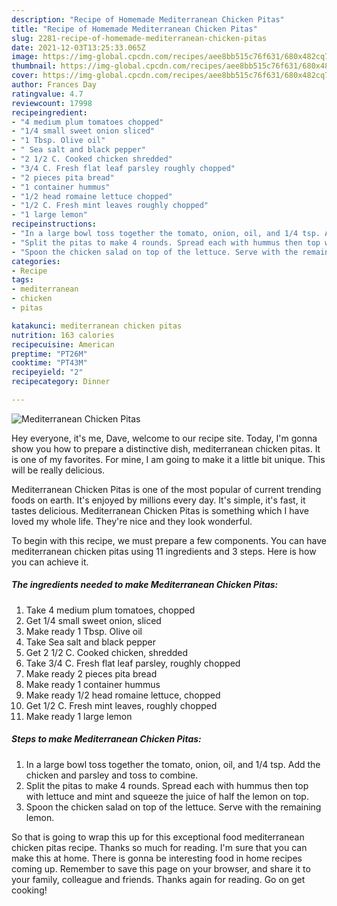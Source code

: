 ```yaml
---
description: "Recipe of Homemade Mediterranean Chicken Pitas"
title: "Recipe of Homemade Mediterranean Chicken Pitas"
slug: 2281-recipe-of-homemade-mediterranean-chicken-pitas
date: 2021-12-03T13:25:33.065Z
image: https://img-global.cpcdn.com/recipes/aee8bb515c76f631/680x482cq70/mediterranean-chicken-pitas-recipe-main-photo.jpg
thumbnail: https://img-global.cpcdn.com/recipes/aee8bb515c76f631/680x482cq70/mediterranean-chicken-pitas-recipe-main-photo.jpg
cover: https://img-global.cpcdn.com/recipes/aee8bb515c76f631/680x482cq70/mediterranean-chicken-pitas-recipe-main-photo.jpg
author: Frances Day
ratingvalue: 4.7
reviewcount: 17998
recipeingredient:
- "4 medium plum tomatoes chopped"
- "1/4 small sweet onion sliced"
- "1 Tbsp. Olive oil"
- " Sea salt and black pepper"
- "2 1/2 C. Cooked chicken shredded"
- "3/4 C. Fresh flat leaf parsley roughly chopped"
- "2 pieces pita bread"
- "1 container hummus"
- "1/2 head romaine lettuce chopped"
- "1/2 C. Fresh mint leaves roughly chopped"
- "1 large lemon"
recipeinstructions:
- "In a large bowl toss together the tomato, onion, oil, and 1/4 tsp. Add the chicken and parsley and toss to combine."
- "Split the pitas to make 4 rounds. Spread each with hummus then top with lettuce and mint and squeeze the juice of half the lemon on top."
- "Spoon the chicken salad on top of the lettuce. Serve with the remaining lemon."
categories:
- Recipe
tags:
- mediterranean
- chicken
- pitas

katakunci: mediterranean chicken pitas 
nutrition: 163 calories
recipecuisine: American
preptime: "PT26M"
cooktime: "PT43M"
recipeyield: "2"
recipecategory: Dinner

---
```



![Mediterranean Chicken Pitas](https://img-global.cpcdn.com/recipes/aee8bb515c76f631/680x482cq70/mediterranean-chicken-pitas-recipe-main-photo.jpg)

Hey everyone, it's me, Dave, welcome to our recipe site. Today, I'm gonna show you how to prepare a distinctive dish, mediterranean chicken pitas. It is one of my favorites. For mine, I am going to make it a little bit unique. This will be really delicious.

Mediterranean Chicken Pitas is one of the most popular of current trending foods on earth. It's enjoyed by millions every day. It's simple, it's fast, it tastes delicious. Mediterranean Chicken Pitas is something which I have loved my whole life. They're nice and they look wonderful.




To begin with this recipe, we must prepare a few components. You can have mediterranean chicken pitas using 11 ingredients and 3 steps. Here is how you can achieve it.

<!--inarticleads1-->

##### The ingredients needed to make Mediterranean Chicken Pitas:

1. Take 4 medium plum tomatoes, chopped
1. Get 1/4 small sweet onion, sliced
1. Make ready 1 Tbsp. Olive oil
1. Take  Sea salt and black pepper
1. Get 2 1/2 C. Cooked chicken, shredded
1. Take 3/4 C. Fresh flat leaf parsley, roughly chopped
1. Make ready 2 pieces pita bread
1. Make ready 1 container hummus
1. Make ready 1/2 head romaine lettuce, chopped
1. Get 1/2 C. Fresh mint leaves, roughly chopped
1. Make ready 1 large lemon




<!--inarticleads2-->

##### Steps to make Mediterranean Chicken Pitas:

1. In a large bowl toss together the tomato, onion, oil, and 1/4 tsp. Add the chicken and parsley and toss to combine.
1. Split the pitas to make 4 rounds. Spread each with hummus then top with lettuce and mint and squeeze the juice of half the lemon on top.
1. Spoon the chicken salad on top of the lettuce. Serve with the remaining lemon.




So that is going to wrap this up for this exceptional food mediterranean chicken pitas recipe. Thanks so much for reading. I'm sure that you can make this at home. There is gonna be interesting food in home recipes coming up. Remember to save this page on your browser, and share it to your family, colleague and friends. Thanks again for reading. Go on get cooking!
